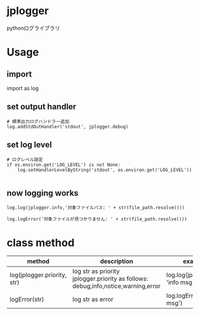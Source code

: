 # jplogger

pythonログライブラリ

# Usage

## import

import as log

## set output handler

```
# 標準出力ログハンドラー追加
log.addStdOutHandler('stdout', jplogger.debug)
```

## set log level

```
# ログレベル設定
if os.environ.get('LOG_LEVEL') is not None:
	log.setHandlerLevelByString('stdout', os.environ.get('LOG_LEVEL'))
```
```
```

## now logging works
```
log.log(jplogger.info,'対象ファイルパス: ' + str(file_path.resolve()))
```
```
log.logError('対象ファイルが見つかりません: ' + str(file_path.resolve()))
```

# class method
|method|description|example|
|-|-|-|
|log(jplogger.priority, str)|log str as priority <br> jplogger.priority as follows: debug,info,notice,warning,error|log.log(jplogger.info, 'info msg')|
|logError(str)|log str as error|log.logError('error msg')|

